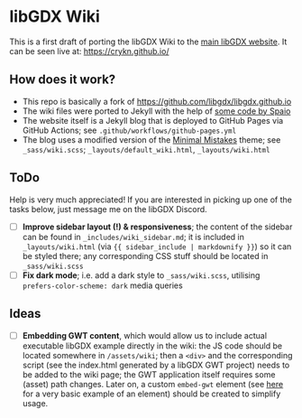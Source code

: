 # libGDX Wiki
This is a first draft of porting the libGDX Wiki to the [main libGDX website](https://github.com/libgdx/libgdx.github.io). It can be seen live at: https://crykn.github.io/

## How does it work?
- This repo is basically a fork of https://github.com/libgdx/libgdx.github.io
- The wiki files were ported to Jekyll with the help of [some code by Spaio](https://github.com/Spaio/libgdx-wiki-index)
- The website itself is a Jekyll blog that is deployed to GitHub Pages via GitHub Actions; see `.github/workflows/github-pages.yml`
- The blog uses a modified version of the [Minimal Mistakes](https://github.com/mmistakes/minimal-mistakes) theme; see `_sass/wiki.scss`; `_layouts/default_wiki.html`, `_layouts/wiki.html`

## ToDo
Help is very much appreciated! If you are interested in picking up one of the tasks below, just message me on the libGDX Discord.
- [ ] **Improve sidebar layout (!) & responsiveness**; the content of the sidebar can be found in `_includes/wiki_sidebar.md`; it is included in `_layouts/wiki.html` (via `{{ sidebar_include | markdownify }}`) so it can be styled there; any corresponding CSS stuff should be located in `_sass/wiki.scss`
- [ ] **Fix dark mode**; i.e. add a dark style to `_sass/wiki.scss`, utilising `prefers-color-scheme: dark` media queries

## Ideas
- [ ] **Embedding GWT content**, which would allow us to include actual executable libGDX example directly in the wiki: the JS code should be located somewhere in `/assets/wiki`; then a `<div>` and the corresponding script (see the index.html generated by a libGDX GWT project) needs to be added to the wiki page; the GWT application itself requires some (asset) path changes. Later on, a custom `embed-gwt` element (see [here](https://github.com/libgdx/libgdx.github.io/blob/dev/_includes/status.html) for a very basic example of an element) should be created to simplify usage.
